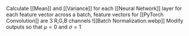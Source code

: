 Calculate [[Mean]] and [[Variance]] for each [[Neural Network]] layer
for each feature vector across a batch, feature vectors
for [[PyTorch Convolution]] are 3 R,G,B channels
![[Batch Normalization.webp]]
Modify outputs so that $\mu=0$ and $\sigma=1$
